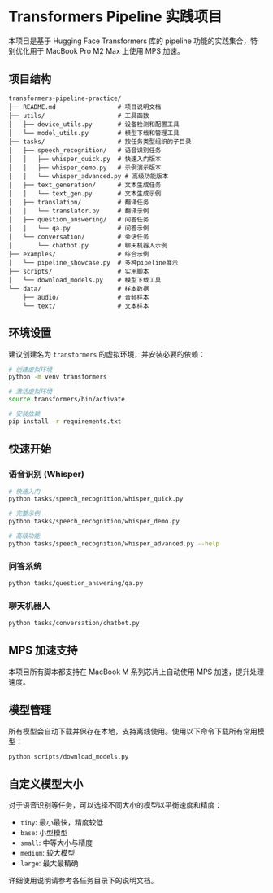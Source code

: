 # Transformers Pipeline 实践项目

本项目是基于 Hugging Face Transformers 库的 pipeline 功能的实践集合，特别优化用于 MacBook Pro M2 Max 上使用 MPS 加速。

## 项目结构

```
transformers-pipeline-practice/
├── README.md                 # 项目说明文档
├── utils/                    # 工具函数
│   ├── device_utils.py       # 设备检测和配置工具
│   └── model_utils.py        # 模型下载和管理工具
├── tasks/                    # 按任务类型组织的子目录
│   ├── speech_recognition/   # 语音识别任务
│   │   ├── whisper_quick.py  # 快速入门版本
│   │   ├── whisper_demo.py   # 示例演示版本
│   │   └── whisper_advanced.py # 高级功能版本
│   ├── text_generation/      # 文本生成任务
│   │   └── text_gen.py       # 文本生成示例
│   ├── translation/          # 翻译任务
│   │   └── translator.py     # 翻译示例
│   ├── question_answering/   # 问答任务
│   │   └── qa.py             # 问答示例
│   └── conversation/         # 会话任务
│       └── chatbot.py        # 聊天机器人示例
├── examples/                 # 综合示例
│   └── pipeline_showcase.py  # 多种pipeline展示
├── scripts/                  # 实用脚本
│   └── download_models.py    # 模型下载工具
└── data/                     # 样本数据
    ├── audio/                # 音频样本
    └── text/                 # 文本样本
```

## 环境设置

建议创建名为 `transformers` 的虚拟环境，并安装必要的依赖：

```bash
# 创建虚拟环境
python -m venv transformers

# 激活虚拟环境
source transformers/bin/activate

# 安装依赖
pip install -r requirements.txt
```

## 快速开始

### 语音识别 (Whisper)

```bash
# 快速入门
python tasks/speech_recognition/whisper_quick.py

# 完整示例
python tasks/speech_recognition/whisper_demo.py

# 高级功能
python tasks/speech_recognition/whisper_advanced.py --help
```

### 问答系统

```bash
python tasks/question_answering/qa.py
```

### 聊天机器人

```bash
python tasks/conversation/chatbot.py
```

## MPS 加速支持

本项目所有脚本都支持在 MacBook M 系列芯片上自动使用 MPS 加速，提升处理速度。

## 模型管理

所有模型会自动下载并保存在本地，支持离线使用。使用以下命令下载所有常用模型：

```bash
python scripts/download_models.py
```

## 自定义模型大小

对于语音识别等任务，可以选择不同大小的模型以平衡速度和精度：

- `tiny`: 最小最快，精度较低
- `base`: 小型模型
- `small`: 中等大小与精度
- `medium`: 较大模型
- `large`: 最大最精确

详细使用说明请参考各任务目录下的说明文档。
